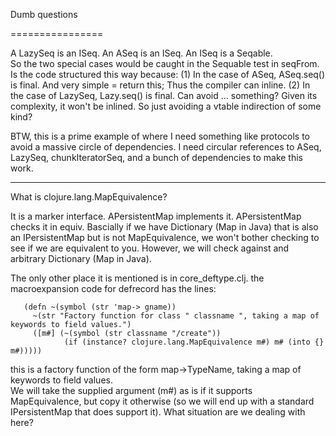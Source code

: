Dumb questions

================

A LazySeq is an ISeq.  An ASeq is an ISeq.  An ISeq is a Seqable.  
So the two special cases would be caught in the Sequable test in seqFrom.
Is the code structured this way because:
(1) In the case of ASeq, ASeq.seq() is final.  And very simple = return this;  Thus the compiler can inline.
(2) In the case of LazySeq, Lazy.seq() is final.  Can avoid ... something?  Given its complexity, it won't be inlined.  So just avoiding a vtable indirection of some kind?

BTW, this is a prime example of where I need something like protocols to avoid a massive circle of dependencies.
I need circular references to ASeq, LazySeq, chunkIteratorSeq, and a bunch of dependencies to make this work.

------------------

What is clojure.lang.MapEquivalence?

It is a marker interface.
APersistentMap implements it.
APersistentMap checks it in equiv.  Bascially if we have Dictionary (Map in Java) that is also an IPersistentMap but is not MapEquivalence, we won't bother checking to see if we are equivalent to you.  However, we will check against and arbitrary Dictionary (Map in Java).

The only other place it is mentioned is in core_deftype.clj.
the macroexpansion code for defrecord has the lines:

       (defn ~(symbol (str 'map-> gname))
         ~(str "Factory function for class " classname ", taking a map of keywords to field values.")
         ([m#] (~(symbol (str classname "/create"))
                (if (instance? clojure.lang.MapEquivalence m#) m# (into {} m#)))))
				
this is a factory function  of the form map->TypeName, taking a map of keywords to field values.	
We will take the supplied argument (m#) as is if it supports MapEquivalence, but copy it otherwise (so we will end up with a standard IPersistentMap that does support it).	
What situation are we dealing with here?

		
